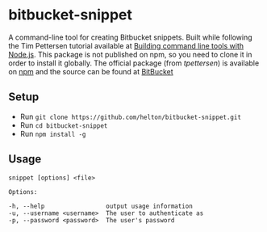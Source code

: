 # bitbucket-snippet

A command-line tool for creating Bitbucket snippets.
Built while following the Tim Pettersen tutorial available at [Building command line tools with Node.js](https://developer.atlassian.com/blog/2015/11/scripting-with-node/).
This package is not published on npm, so you need to clone it in order to install it globally.
The official package (from _tpettersen_) is available on [npm](https://www.npmjs.com/package/bitbucket-snippet) and the source can be found at [BitBucket](https://bitbucket.org/tpettersen/bitbucket-snippet)

## Setup
- Run `git clone https://github.com/helton/bitbucket-snippet.git`
- Run `cd bitbucket-snippet`
- Run `npm install -g`

## Usage
	snippet [options] <file>
	
	Options:

    -h, --help                 output usage information
    -u, --username <username>  The user to authenticate as
    -p, --password <password>  The user's password
